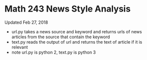 # Math 243 News Style Analysis 

Updated Feb 27, 2018

* url.py takes a news source and keyword and returns urls of news articles from the source that contain the keyword
* text.py reads the output of url and returns the text of article if it is relevant
* note url.py is python 2, text.py is python 3
